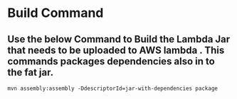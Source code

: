 # Build Command 

  ## Use the below Command to Build the Lambda Jar that needs to be uploaded to AWS lambda . This commands packages dependencies also in to the fat jar.

	
	mvn assembly:assembly -DdescriptorId=jar-with-dependencies package
